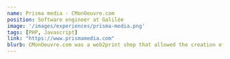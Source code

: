 ```yaml
---
name: Prisma media - CMonOeuvre.com
position: Software engineer at Galilée
image: '/images/experiences/prisma-media.png'
tags: [PHP, Javascript]
link: "https://www.prismamedia.com"
blurb: CMonOeuvre.com was a web2print shop that allowed the creation of paintings, postcards and other content from professional photos provided by <a href="https://www.geo.fr" target="_blank">GEO</a>, RMN and <a href="https://www.nationalgeographic.fr" target="_blank">National Geographic</a>.
---
```

